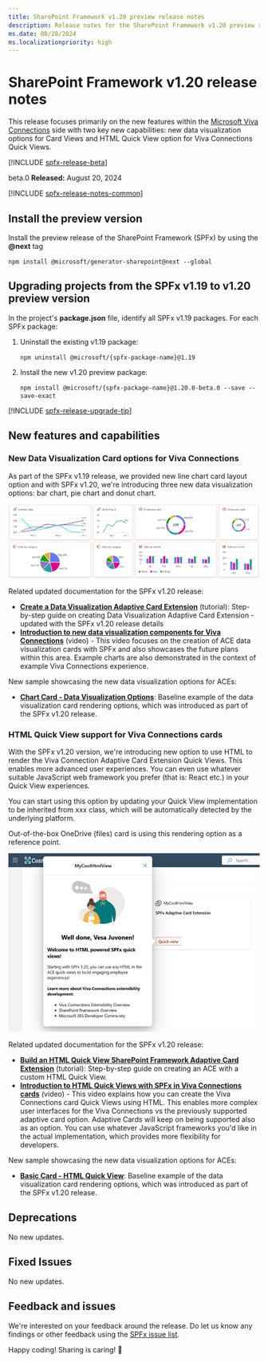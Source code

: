 ```yaml
---
title: SharePoint Framework v1.20 preview release notes
description: Release notes for the SharePoint Framework v1.20 preview release.
ms.date: 08/28/2024
ms.localizationpriority: high
---
```

# SharePoint Framework v1.20 release notes

This release focuses primarily on the new features within the [Microsoft Viva Connections](./viva/overview-viva-connections.md) side with two key new capabilities: new data visualization options for Card Views and HTML Quick View option for Viva Connections Quick Views.

[!INCLUDE [spfx-release-beta](../../includes/snippets/spfx-release-beta.md)]

beta.0 **Released:** August 20, 2024

[!INCLUDE [spfx-release-notes-common](../../includes/snippets/spfx-release-notes-common.md)]

## Install the preview version

Install the preview release of the SharePoint Framework (SPFx) by using the **@next** tag

```console
npm install @microsoft/generator-sharepoint@next --global
```

## Upgrading projects from the SPFx v1.19 to v1.20 preview version

In the project's **package.json** file, identify all SPFx v1.19 packages. For each SPFx package:

1. Uninstall the existing v1.19 package:

    ```console
    npm uninstall @microsoft/{spfx-package-name}@1.19
    ```

1. Install the new v1.20 preview package:

    ```console
    npm install @microsoft/{spfx-package-name}@1.20.0-beta.0 --save --save-exact
    ```

[!INCLUDE [spfx-release-upgrade-tip](../../includes/snippets/spfx-release-upgrade-tip.md)]

## New features and capabilities

### New Data Visualization Card options for Viva Connections

As part of the SPFx v1.19 release, we provided new line chart card layout option and with SPFx v1.20, we're introducing three new data visualization options: bar chart, pie chart and donut chart.

![Sample chart card layouts](../images/120-release-notes/chart-cards-options.png)

Related updated documentation for the SPFx v1.20 release:

- **[Create a Data Visualization Adaptive Card Extension](viva/get-started/build-data-visualization-adaptive-card-extension.md)** (tutorial): Step-by-step guide on creating Data Visualization Adaptive Card Extension - updated with the SPFx v1.20 release details
- **[Introduction to new data visualization components for Viva Connections](https://www.youtube.com/watch?v=zBLEEF6cC7I)** (video) - This video focuses on the creation of ACE data visualization cards with SPFx and also showcases the future plans within this area. Example charts are also demonstrated in the context of example Viva Connections experience.

New sample showcasing the new data visualization options for ACEs:

- **[Chart Card - Data Visualization Options](https://github.com/pnp/sp-dev-fx-aces/tree/main/samples/ChartCard-DataVisualizationOptions)**: Baseline example of the data visualization card rendering options, which was introduced as part of the SPFx v1.20 release.

### HTML Quick View support for Viva Connections cards

With the SPFx v1.20 version, we're introducing new option to use HTML to render the Viva Connection Adaptive Card Extension Quick Views. This enables more advanced user experiences. You can even use whatever suitable JavaScript web framework you prefer (that is: React etc.) in your Quick View experiences.

You can start using this option by updating your Quick View implementation to be inherited from xxx class, which will be automatically detected by the underlying platform.

Out-of-the-box OneDrive (files) card is using this rendering option as a reference point.

![Preview on HTML Quick Views](../images/120-release-notes/html-quick-views.png)

Related updated documentation for the SPFx v1.20 release:

- **[Build an HTML Quick View SharePoint Framework Adaptive Card Extension](./viva/get-started/build-html-quickview-adaptive-card-extension.md)** (tutorial): Step-by-step guide on creating an ACE with a custom HTML Quick View.
- **[Introduction to HTML Quick Views with SPFx in Viva Connections cards](https://youtu.be/kL6Nsx-K8Oo)** (video) - This video explains how you can create the Viva Connections card Quick Views using HTML. This enables more complex user interfaces for the Viva Connections vs the previously supported adaptive card option. Adaptive Cards will keep on being supported also as an option. You can use whatever JavaScript frameworks you'd like in the actual implementation, which provides more flexibility for developers.

New sample showcasing the new data visualization options for ACEs:

- **[Basic Card - HTML Quick View](https://github.com/pnp/sp-dev-fx-aces/tree/main/samples/BasicCard-HTML-QuickView)**: Baseline example of the data visualization card rendering options, which was introduced as part of the SPFx v1.20 release.


## Deprecations

No new updates.

## Fixed Issues

No new updates.

## Feedback and issues

We're interested on your feedback around the release. Do let us know any findings or other feedback using the [SPFx issue list](https://github.com/SharePoint/sp-dev-docs/issues).

Happy coding! Sharing is caring! 🧡
